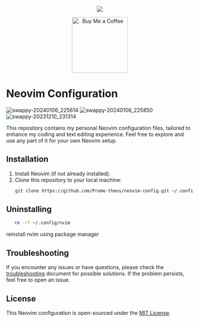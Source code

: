 <p align="center">
    <img src="https://github.com/Prome-theus/lazynvim-config/assets/80052733/927c4530-8e8b-48ab-9796-b8fd57866259">
</p>

<div align="center">
<a href="https://www.buymeacoffee.com/bogusdeck" target="_blank">
    <img src="https://cdn.buymeacoffee.com/buttons/v2/default-yellow.png" alt="Buy Me a Coffee" width="150" />
</a>
</div>

# Neovim Configuration


![swappy-20240106_225614](https://github.com/Prome-theus/lazynvim-config/assets/80052733/88b0ef47-3e1e-439e-baf4-a3c213dd31ee)
![swappy-20240106_225850](https://github.com/Prome-theus/lazynvim-config/assets/80052733/f4ce67c8-151f-4124-a090-0093871db968)
![swappy-20231210_231314](https://github.com/Prome-theus/lazynvim-config/assets/80052733/fc3f716c-3140-44ea-9d91-754ff95e6395)


This repository contains my personal Neovim configuration files, tailored to enhance my coding and text editing experience. Feel free to explore and use any part of it for your own Neovim setup.

## Installation

1. Install Neovim (if not already installed).
2. Clone this repository to your local machine:
   ```bash
   git clone https://github.com/Prome-theus/neovim-config.git ~/.config/nvim 
   ```
   
## Uninstalling 

```bash
   rm -rf ~/.config/nvim
```
reinstall nvim using package manager

## Troubleshooting

If you encounter any issues or have questions, please check the [troubleshooting](./TROUBLESHOOTING.md) document for possible solutions. If the problem persists, feel free to open an issue.

## License

This Neovim configuration is open-sourced under the [MIT License](./LICENSE).
